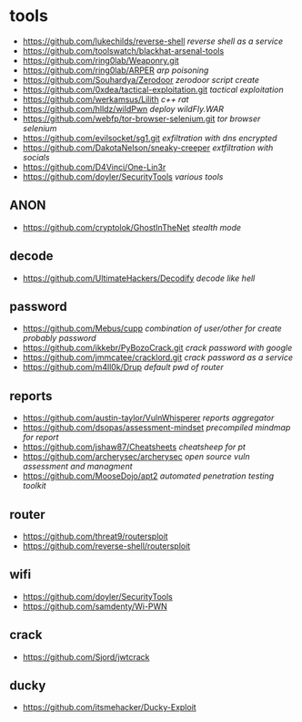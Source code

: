 # tools

* https://github.com/lukechilds/reverse-shell _reverse shell as a service_
* https://github.com/toolswatch/blackhat-arsenal-tools
* https://github.com/ring0lab/Weaponry.git
* https://github.com/ring0lab/ARPER _arp poisoning_
* https://github.com/Souhardya/Zerodoor _zerodoor script create_
* https://github.com/0xdea/tactical-exploitation.git _tactical exploitation_
* https://github.com/werkamsus/Lilith _c++ rat_
* https://github.com/hlldz/wildPwn _deploy wildFly.WAR_
* https://github.com/webfp/tor-browser-selenium.git _tor browser selenium_
* https://github.com/evilsocket/sg1.git _exfiltration with dns encrypted_
* https://github.com/DakotaNelson/sneaky-creeper _extfiltration with socials_
* https://github.com/D4Vinci/One-Lin3r
* https://github.com/doyler/SecurityTools _various tools_

## ANON
* https://github.com/cryptolok/GhostInTheNet _stealth mode_

## decode
* https://github.com/UltimateHackers/Decodify _decode like hell_

## password
* https://github.com/Mebus/cupp _combination of user/other for create probably password_
* https://github.com/ikkebr/PyBozoCrack.git _crack password with google_
* https://github.com/jmmcatee/cracklord.git _crack password as a service_
* https://github.com/m4ll0k/Drup _default pwd of router_

## reports
* https://github.com/austin-taylor/VulnWhisperer _reports aggregator_
* https://github.com/dsopas/assessment-mindset _precompiled mindmap for report_
* https://github.com/jshaw87/Cheatsheets _cheatsheep for pt_
* https://github.com/archerysec/archerysec _open source vuln assessment and managment_
* https://github.com/MooseDojo/apt2 _automated penetration testing toolkit_

## router
* https://github.com/threat9/routersploit
* https://github.com/reverse-shell/routersploit

## wifi ##
* https://github.com/doyler/SecurityTools
* https://github.com/samdenty/Wi-PWN

## crack ##
* https://github.com/Sjord/jwtcrack

## ducky ##
* https://github.com/itsmehacker/Ducky-Exploit
